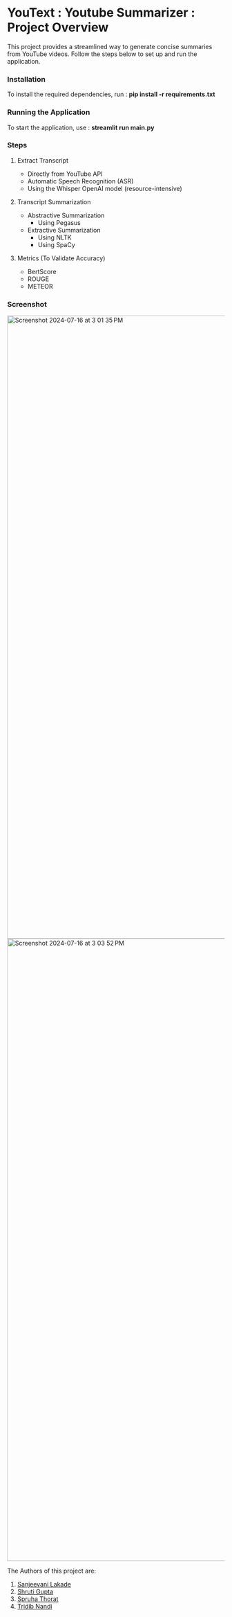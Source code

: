 # YouText : Youtube Summarizer : Project Overview

This project provides a streamlined way to generate concise summaries from YouTube videos. Follow the steps below to set up and run the application.

### Installation

To install the required dependencies, run : **pip install -r requirements.txt**

### Running the Application

To start the application, use : **streamlit run main.py**

### Steps

1. Extract Transcript
   * Directly from YouTube API
   * Automatic Speech Recognition (ASR)
   * Using the Whisper OpenAI model (resource-intensive)
   
3. Transcript Summarization
   * Abstractive Summarization
     * Using Pegasus
   * Extractive Summarization
     * Using NLTK
     * Using SpaCy
   
4. Metrics (To Validate Accuracy)
   * BertScore
   * ROUGE
   * METEOR
  
### Screenshot

<img width="1440" alt="Screenshot 2024-07-16 at 3 01 35 PM" src="https://github.com/user-attachments/assets/5bcb82a7-7b69-4254-bb49-ef8f0fcbc549">
<img width="1439" alt="Screenshot 2024-07-16 at 3 03 52 PM" src="https://github.com/user-attachments/assets/5dbdfdbb-189c-4866-bc8e-8d4a73eff045">

The Authors of this project are:

1. [Sanjeevani Lakade](https://github.com/sanjeevani-25)
2. [Shruti Gupta](https://github.com/shrutiiigupta)
3. [Spruha Thorat](https://github.com/Spruha017)
4. [Tridib Nandi](https://github.com/tridib-25)

    
